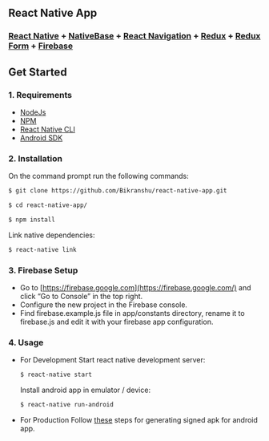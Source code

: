 
## React Native App

###  [React Native](https://facebook.github.io/react-native/docs/getting-started.html) + [NativeBase](http://nativebase.io/) + [React Navigation](https://github.com/react-community/react-navigation) + [Redux](http://redux.js.org) + [Redux Form](https://github.com/erikras/redux-form) + [Firebase](https://www.npmjs.com/package/firebase) 


## Get Started

### 1. Requirements

* [NodeJs](https://nodejs.org/en/)
* [NPM](https://www.npmjs.com/)
* [React Native CLI](https://facebook.github.io/react-native/docs/getting-started.html)
* [Android SDK](https://developer.android.com/studio/index.html)

### 2. Installation

On the command prompt run the following commands:

```sh
$ git clone https://github.com/Bikranshu/react-native-app.git

$ cd react-native-app/

$ npm install
```
Link native dependencies:
```sh
$ react-native link
```

### 3. Firebase Setup

- Go to [https://firebase.google.com](https://firebase.google.com/) and click “Go to Console” in the top right.
- Configure the new project in the Firebase console.
- Find firebase.example.js file in app/constants directory, rename it to firebase.js and edit it with your firebase app configuration.

### 4. Usage
* For Development
    Start react native development server:
    ```sh
    $ react-native start
    ```
    Install android app in emulator / device:
    ```sh
    $ react-native run-android
    ```
* For Production
    Follow [these](https://facebook.github.io/react-native/docs/signed-apk-android.html) steps for generating signed apk for android app.